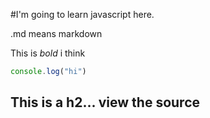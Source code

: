 #I'm going to learn javascript here.

.md means markdown

This is *bold* i think

```javascript
console.log("hi")
```

## This is a h2... view the source
